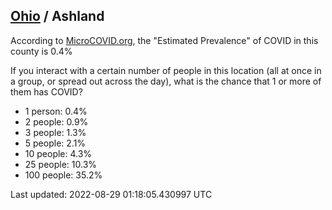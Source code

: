 
## [Ohio](/united-states/ohio) / Ashland

According to [MicroCOVID.org](http://microcovid.org),
the "Estimated Prevalence" of COVID in this county is 0.4%

If you interact with a certain number of people in this location
(all at once in a group, or spread out across the day), what is the chance that
1 or more of them has COVID?

- 1 person: 0.4%
- 2 people: 0.9%
- 3 people: 1.3%
- 5 people: 2.1%
- 10 people: 4.3%
- 25 people: 10.3%
- 100 people: 35.2%

Last updated: 2022-08-29 01:18:05.430997 UTC
